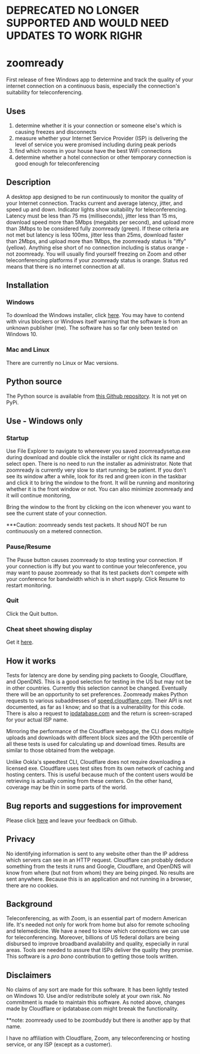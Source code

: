 # DEPRECATED NO LONGER SUPPORTED AND WOULD NEED UPDATES TO WORK RIGHR

# zoomready
First release of free Windows app to determine and track the quality of your internet connection on a continuous basis, especially the connection's suitability for teleconferencing.


## Uses
1. determine whether it is your connection or someone else's which is causing freezes and disconnects
2. measure whether your Internet Service Provider (ISP) is delivering the level of service you were promised including during peak periods
3. find which rooms in your house have the best WiFi connections
4. determine whether a hotel connection or other temporary connection is good enough for teleconferencing

## Description
A desktop app designed to be run continuously to monitor the quality of your Internet connection. Tracks current and average latency, jitter, and speed up and down. Indicator lights show suitability for teleconferencing. Latency must be less than 75 ms (milliseconds), jitter less than 15 ms, download speed more than 5Mbps (megabits per second), and upload more than 3Mbps to be considered fully zoomready (green). If these criteria are not met but latency is less 100ms, jitter less than 25ms, download faster than 2Mbps, and upload more than 1Mbps, the zoomready status is "iffy" (yellow). Anything else short of no connection including is status orange - not zoomready. You will usually find yourself freezing on Zoom and other teleconferencing platforms if your zoomready status is orange. Status red means that there is no internet connection at all.

## Installation

### Windows

To download the Windows installer, click [here](http://freecheckip.com/zoomreadysetup.exe). You may have to contend with virus blockers or Windows itself warning that the software is from an unknown publisher (me). The software has so far only been tested on Windows 10.



### Mac and Linux

There are currently no Linux or Mac versions. 

## Python source

The Python source is available from [this Github repository](https://github.com/tevslin/zoomready). It is not yet on PyPi.

## Use - Windows only

### Startup

Use File Explorer to navigate to whereever you saved zoomreadysetup.exe during download and double click the installer or right click its name and select open. There is no need to run the installer as administrator. Note that zoomready is currently very slow to start running; be patient. If you don't see its window after a while, look for its red and green icon in the taskbar and click it to bring the window to the front. It will be running and monitoring whether it is the front window or not. You can also minimize  zoomready and it will continue monitoring,

Bring the window to the front by clicking on the icon whenever you want to see the current state of your connection.

***Caution: zoomready sends test packets. It shoud NOT be run continuously on a metered connection.

### Pause/Resume

The Pause button causes zoomready to stop testing your connection. If your connection is iffy but you want to continue your teleconference, you may want to pause zoomready so that its test packets don't compete with your conference for bandwidth which is in short supply. Click Resume to restart monitoring.

### Quit

Click the Quit button.

### Cheat sheet showing display

Get it [here](https://zoomready.s3.amazonaws.com/zoomreadycheatsheet.html).

## How it works

Tests for latency are done by sending ping packets to Google, Cloudflare, and OpenDNS. This is a good selection for testing in the US but may not be in other countries. Currently this selection cannot be changed. Eventually there will be an opportunity to set preferences. Zoomready makes Python requests to various subaddresses of [speed.cloudflare.com](https://speed.cloudflare.com). Their API is not documented, as far as I know; and so that is a vulnerability for this code. There is also a request to [ipdatabase.com](http://www.ipdatabase.com/ip) and the return is screen-scraped for your actual ISP name.

Mirroring the performance of the Cloudflare webpage, the CLI does multiple uploads and downloads with different block sizes and the 90th percentile of all these tests is used for calculating up and download times. Results are similar to those obtained from the webpage.

Unlike Ookla's speedtest CLI, Cloudflare does not require downloading a licensed exe. Cloudflare uses test sites from its own network of caching and hosting centers. This is useful because much of the content users would be retrieving is actually coming from these centers. On the other hand, coverage may be thin in some parts of the world.

## Bug reports and suggestions for improvement

Please click [here](https://github.com/tevslin/zoomready/issues) and leave your feedback on Github.

## Privacy

No identifying information is sent to any website other than the IP address which servers can see in an HTTP request. Cloudflare can probably deduce something from the tests it runs and Google, Cloudflare, and OpenDNS will know from where (but not from whom) they are being pinged. No results are sent anywhere. Because this is an application and not running in a browser, there are no cookies.

## Background

Teleconferencing, as with Zoom, is an essential part of modern American life. It's needed not only for work from home but also for remote schooling and telemedicine. We have a need to know which connections we can use for teleconferencing. Moreover, billions of US federal dollars are being disbursed to improve broadband availability and quality, especially in rural areas. Tools are needed to assure that ISPs deliver the quality they promise. This software is a *pro bono* contribution to getting those tools written. 

## Disclaimers

No claims of any sort are made for this software. It has been lightly tested on Windows 10. Use and/or redistribute solely at your own risk. No commitment is made to maintain this software. As noted above, changes made by Cloudflare or ipdatabase.com might breeak the functionality.

**note: zoomready used to be zoombuddy but there is another app by that name.

I have no affiliation with Cloudflare, Zoom, any teleconferencing or hosting service, or any ISP (except as a customer).

